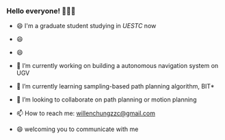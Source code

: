 ### Hello everyone! 👋👋👋

- 😄 I'm a graduate student studying in _UESTC_ now
- 😄
- 😄


- 🔭 I’m currently working on building a autonomous navigation system on UGV  
- 🌱 I’m currently learning sampling-based path planning algorithm, BIT*
- 👯 I’m looking to collaborate on path planning or motion planning
- 📫 How to reach me: willenchungzzc@gmail.com
- 😄 welcoming you to communicate with me 
